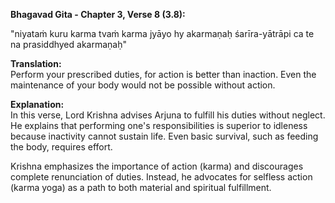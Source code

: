 **Bhagavad Gita - Chapter 3, Verse 8 (3.8):**   

"niyataṁ kuru karma tvaṁ
karma jyāyo hy akarmaṇaḥ
śarīra-yātrāpi ca te
na prasiddhyed akarmaṇaḥ"

**Translation:**     
Perform your prescribed duties, for action is better than inaction. Even the maintenance of your body would not be possible without action.

**Explanation:**    
In this verse, Lord Krishna advises Arjuna to fulfill his duties without neglect. He explains that performing one's responsibilities is superior to idleness because inactivity cannot sustain life. Even basic survival, such as feeding the body, requires effort.

Krishna emphasizes the importance of action (karma) and discourages complete renunciation of duties. Instead, he advocates for selfless action (karma yoga) as a path to both material and spiritual fulfillment.

